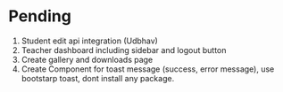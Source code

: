 
# Pending

1. Student edit api integration (Udbhav)
2. Teacher dashboard including sidebar and logout button
3. Create gallery and downloads page
4. Create Component for toast message (success, error message), use bootstarp toast, dont install any package.